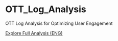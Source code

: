 # OTT_Log_Analysis
OTT Log Analysis for Optimizing User Engagement

[Explore Full Analysis (ENG)](https://www.notion.so/OTT-Log-Analysis-for-Optimizing-User-Engagement-203e239d363a813285b5ffa309650cb5)
